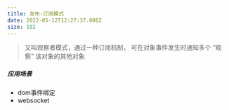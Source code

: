 ```yaml
---
title: 发布-订阅模式
date: 2022-05-12T12:27:37.000Z
size: 182
---
```

> 又叫观察者模式，通过一种订阅机制， 可在对象事件发生时通知多个 “观察” 该对象的其他对象

##### 应用场景

- dom事件绑定
- websocket
